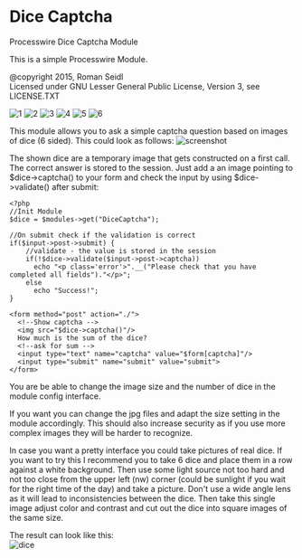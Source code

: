 # Dice Captcha
Processwire Dice Captcha Module

This is a simple Processwire Module.

@copyright 2015, Roman Seidl  
Licensed under GNU Lesser General Public License, Version 3, see LICENSE.TXT

![1](https://raw.githubusercontent.com/romanseidl/dice-captcha/master/1.jpg) ![2](https://raw.githubusercontent.com/romanseidl/dice-captcha/master/2.jpg) ![3](https://raw.githubusercontent.com/romanseidl/dice-captcha/master/3.jpg) ![4](https://raw.githubusercontent.com/romanseidl/dice-captcha/master/4.jpg) ![5](https://raw.githubusercontent.com/romanseidl/dice-captcha/master/5.jpg) ![6](https://raw.githubusercontent.com/romanseidl/dice-captcha/master/6.jpg)

This module allows you to ask a simple captcha question based on images of dice (6 sided). This could look as follows:
![screenshot](https://raw.githubusercontent.com/romanseidl/dice-captcha/readme/screen.png)

The shown dice are a temporary image that gets constructed on a first call. The correct answer is stored to the session. Just add a an image pointing to $dice->captcha() to your form and check the input by using $dice->validate() after submit:
 
    <?php
    //Init Module
    $dice = $modules->get("DiceCaptcha"); 
    
    //On submit check if the validation is correct
    if($input->post->submit) {
        //validate - the value is stored in the session
        if(!$dice->validate($input->post->captcha)) 
          echo "<p class='error'>".__("Please check that you have completed all fields")."</p>";
        else
          echo "Success!";
    }
    
    <form method="post" action="./">
      <!--Show captcha -->
      <img src="$dice->captcha()"/>
      How much is the sum of the dice?
      <!--ask for sum -->
      <input type="text" name="captcha" value="$form[captcha]"/>
      <input type="submit" name="submit" value="submit">
    </form>

 

You are be able to change the image size and the number of dice in the module config interface.

If you want you can change the jpg files and adapt the size setting in the module accordingly. This should also increase security as if you use more complex images they will be harder to recognize. 

In case you want a pretty interface you could take pictures of real dice. If you want to try this I recommend you to take 6 dice and place them in a row against a white background. Then use some light source not too hard and not too close from the upper left (nw) corner (could be sunlight if you wait for the right time of the day) and take a picture. Don't use a wide angle lens as it will lead to inconsistencies between the dice. Then take this single image adjust color and contrast and cut out the dice into square images of the same size.

The result can look like this:  
![dice](https://raw.githubusercontent.com/romanseidl/dice-captcha/readme/dice.png)
